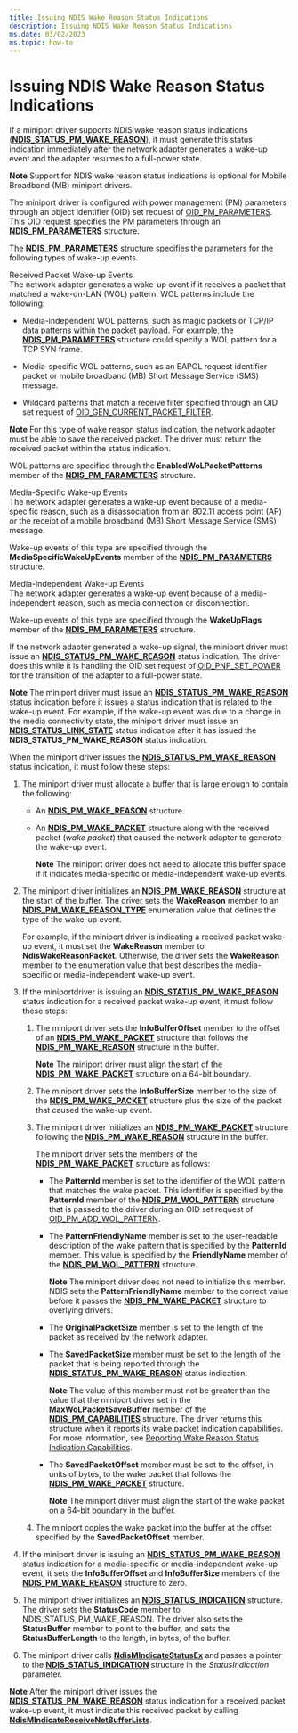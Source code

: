 ```yaml
---
title: Issuing NDIS Wake Reason Status Indications
description: Issuing NDIS Wake Reason Status Indications
ms.date: 03/02/2023
ms.topic: how-to
---
```


# Issuing NDIS Wake Reason Status Indications


If a miniport driver supports NDIS wake reason status indications ([**NDIS\_STATUS\_PM\_WAKE\_REASON**](./ndis-status-pm-wake-reason.md)), it must generate this status indication immediately after the network adapter generates a wake-up event and the adapter resumes to a full-power state.

**Note**  Support for NDIS wake reason status indications is optional for Mobile Broadband (MB) miniport drivers.

The miniport driver is configured with power management (PM) parameters through an object identifier (OID) set request of [OID\_PM\_PARAMETERS](./oid-pm-parameters.md). This OID request specifies the PM parameters through an [**NDIS\_PM\_PARAMETERS**](/windows-hardware/drivers/ddi/ntddndis/ns-ntddndis-_ndis_pm_parameters) structure.

The [**NDIS\_PM\_PARAMETERS**](/windows-hardware/drivers/ddi/ntddndis/ns-ntddndis-_ndis_pm_parameters) structure specifies the parameters for the following types of wake-up events.

<a href="" id="received-packet-wake-up-events"></a>Received Packet Wake-up Events  
The network adapter generates a wake-up event if it receives a packet that matched a wake-on-LAN (WOL) pattern. WOL patterns include the following:

-   Media-independent WOL patterns, such as magic packets or TCP/IP data patterns within the packet payload. For example, the [**NDIS\_PM\_PARAMETERS**](/windows-hardware/drivers/ddi/ntddndis/ns-ntddndis-_ndis_pm_parameters) structure could specify a WOL pattern for a TCP SYN frame.

-   Media-specific WOL patterns, such as an EAPOL request identifier packet or mobile broadband (MB) Short Message Service (SMS) message.

-   Wildcard patterns that match a receive filter specified through an OID set request of [OID\_GEN\_CURRENT\_PACKET\_FILTER](./oid-gen-current-packet-filter.md).

**Note**  For this type of wake reason status indication, the network adapter must be able to save the received packet. The driver must return the received packet within the status indication.

WOL patterns are specified through the **EnabledWoLPacketPatterns** member of the [**NDIS\_PM\_PARAMETERS**](/windows-hardware/drivers/ddi/ntddndis/ns-ntddndis-_ndis_pm_parameters) structure.

<a href="" id="media-specific-wake-up-events"></a>Media-Specific Wake-up Events  
The network adapter generates a wake-up event because of a media-specific reason, such as a disassociation from an 802.11 access point (AP) or the receipt of a mobile broadband (MB) Short Message Service (SMS) message.

Wake-up events of this type are specified through the **MediaSpecificWakeUpEvents** member of the [**NDIS\_PM\_PARAMETERS**](/windows-hardware/drivers/ddi/ntddndis/ns-ntddndis-_ndis_pm_parameters) structure.

<a href="" id="media-independent-wake-up-events"></a>Media-Independent Wake-up Events  
The network adapter generates a wake-up event because of a media-independent reason, such as media connection or disconnection.

Wake-up events of this type are specified through the **WakeUpFlags** member of the [**NDIS\_PM\_PARAMETERS**](/windows-hardware/drivers/ddi/ntddndis/ns-ntddndis-_ndis_pm_parameters) structure.

If the network adapter generated a wake-up signal, the miniport driver must issue an [**NDIS\_STATUS\_PM\_WAKE\_REASON**](./ndis-status-pm-wake-reason.md) status indication. The driver does this while it is handling the OID set request of [OID\_PNP\_SET\_POWER](./oid-pnp-set-power.md) for the transition of the adapter to a full-power state.

**Note**  The miniport driver must issue an [**NDIS\_STATUS\_PM\_WAKE\_REASON**](./ndis-status-pm-wake-reason.md) status indication before it issues a status indication that is related to the wake-up event. For example, if the wake-up event was due to a change in the media connectivity state, the miniport driver must issue an [**NDIS\_STATUS\_LINK\_STATE**](./ndis-status-link-state.md) status indication after it has issued the **NDIS\_STATUS\_PM\_WAKE\_REASON** status indication.

When the miniport driver issues the [**NDIS\_STATUS\_PM\_WAKE\_REASON**](./ndis-status-pm-wake-reason.md) status indication, it must follow these steps:

1.  The miniport driver must allocate a buffer that is large enough to contain the following:

    -   An [**NDIS\_PM\_WAKE\_REASON**](/windows-hardware/drivers/ddi/ntddndis/ns-ntddndis-_ndis_pm_wake_reason) structure.

    -   An [**NDIS\_PM\_WAKE\_PACKET**](/windows-hardware/drivers/ddi/ntddndis/ns-ntddndis-_ndis_pm_wake_packet) structure along with the received packet (*wake packet*) that caused the network adapter to generate the wake-up event.

        **Note**  The miniport driver does not need to allocate this buffer space if it indicates media-specific or media-independent wake-up events.

2.  The miniport driver initializes an [**NDIS\_PM\_WAKE\_REASON**](/windows-hardware/drivers/ddi/ntddndis/ns-ntddndis-_ndis_pm_wake_reason) structure at the start of the buffer. The driver sets the **WakeReason** member to an [**NDIS\_PM\_WAKE\_REASON\_TYPE**](/windows-hardware/drivers/ddi/ntddndis/ne-ntddndis-_ndis_pm_wake_reason_type) enumeration value that defines the type of the wake-up event.

    For example, if the miniport driver is indicating a received packet wake-up event, it must set the **WakeReason** member to **NdisWakeReasonPacket**. Otherwise, the driver sets the **WakeReason** member to the enumeration value that best describes the media-specific or media-independent wake-up event.

3.  If the miniportdriver is issuing an [**NDIS\_STATUS\_PM\_WAKE\_REASON**](./ndis-status-pm-wake-reason.md) status indication for a received packet wake-up event, it must follow these steps:

    1.  The miniport driver sets the **InfoBufferOffset** member to the offset of an [**NDIS\_PM\_WAKE\_PACKET**](/windows-hardware/drivers/ddi/ntddndis/ns-ntddndis-_ndis_pm_wake_packet) structure that follows the [**NDIS\_PM\_WAKE\_REASON**](/windows-hardware/drivers/ddi/ntddndis/ns-ntddndis-_ndis_pm_wake_reason) structure in the buffer.

        **Note**  The miniport driver must align the start of the [**NDIS\_PM\_WAKE\_PACKET**](/windows-hardware/drivers/ddi/ntddndis/ns-ntddndis-_ndis_pm_wake_packet) structure on a 64-bit boundary.

    2.  The miniport driver sets the **InfoBufferSize** member to the size of the [**NDIS\_PM\_WAKE\_PACKET**](/windows-hardware/drivers/ddi/ntddndis/ns-ntddndis-_ndis_pm_wake_packet) structure plus the size of the packet that caused the wake-up event.

    3.  The miniport driver initializes an [**NDIS\_PM\_WAKE\_PACKET**](/windows-hardware/drivers/ddi/ntddndis/ns-ntddndis-_ndis_pm_wake_packet) structure following the [**NDIS\_PM\_WAKE\_REASON**](/windows-hardware/drivers/ddi/ntddndis/ns-ntddndis-_ndis_pm_wake_reason) structure in the buffer.

        The miniport driver sets the members of the [**NDIS\_PM\_WAKE\_PACKET**](/windows-hardware/drivers/ddi/ntddndis/ns-ntddndis-_ndis_pm_wake_packet) structure as follows:

        -   The **PatternId** member is set to the identifier of the WOL pattern that matches the wake packet. This identifier is specified by the **PatternId** member of the [**NDIS\_PM\_WOL\_PATTERN**](/windows-hardware/drivers/ddi/ntddndis/ns-ntddndis-_ndis_pm_wol_pattern) structure that is passed to the driver during an OID set request of [OID\_PM\_ADD\_WOL\_PATTERN](./oid-pm-add-wol-pattern.md).

        -   The **PatternFriendlyName** member is set to the user-readable description of the wake pattern that is specified by the **PatternId** member. This value is specified by the **FriendlyName** member of the [**NDIS\_PM\_WOL\_PATTERN**](/windows-hardware/drivers/ddi/ntddndis/ns-ntddndis-_ndis_pm_wol_pattern) structure.

            **Note**  The miniport driver does not need to initialize this member. NDIS sets the **PatternFriendlyName** member to the correct value before it passes the [**NDIS\_PM\_WAKE\_PACKET**](/windows-hardware/drivers/ddi/ntddndis/ns-ntddndis-_ndis_pm_wake_packet) structure to overlying drivers.

        -   The **OriginalPacketSize** member is set to the length of the packet as received by the network adapter.

        -   The **SavedPacketSize** member must be set to the length of the packet that is being reported through the [**NDIS\_STATUS\_PM\_WAKE\_REASON**](./ndis-status-pm-wake-reason.md) status indication.

            **Note**  The value of this member must not be greater than the value that the miniport driver set in the **MaxWoLPacketSaveBuffer** member of the [**NDIS\_PM\_CAPABILITIES**](/windows-hardware/drivers/ddi/ntddndis/ns-ntddndis-_ndis_pm_capabilities) structure. The driver returns this structure when it reports its wake packet indication capabilities. For more information, see [Reporting Wake Reason Status Indication Capabilities](reporting-wake-reason-status-indication-capabilities.md).

        -   The **SavedPacketOffset** member must be set to the offset, in units of bytes, to the wake packet that follows the [**NDIS\_PM\_WAKE\_PACKET**](/windows-hardware/drivers/ddi/ntddndis/ns-ntddndis-_ndis_pm_wake_packet) structure.

            **Note**  The miniport driver must align the start of the wake packet on a 64-bit boundary in the buffer.

    4.  The miniport copies the wake packet into the buffer at the offset specified by the **SavedPacketOffset** member.

4.  If the miniport driver is issuing an [**NDIS\_STATUS\_PM\_WAKE\_REASON**](./ndis-status-pm-wake-reason.md) status indication for a media-specific or media-independent wake-up event, it sets the **InfoBufferOffset** and **InfoBufferSize** members of the [**NDIS\_PM\_WAKE\_REASON**](/windows-hardware/drivers/ddi/ntddndis/ns-ntddndis-_ndis_pm_wake_reason) structure to zero.

5.  The miniport driver initializes an [**NDIS\_STATUS\_INDICATION**](/windows-hardware/drivers/ddi/ndis/ns-ndis-_ndis_status_indication) structure. The driver sets the **StatusCode** member to NDIS\_STATUS\_PM\_WAKE\_REASON. The driver also sets the **StatusBuffer** member to point to the buffer, and sets the **StatusBufferLength** to the length, in bytes, of the buffer.

6.  The miniport driver calls [**NdisMIndicateStatusEx**](/windows-hardware/drivers/ddi/ndis/nf-ndis-ndismindicatestatusex) and passes a pointer to the [**NDIS\_STATUS\_INDICATION**](/windows-hardware/drivers/ddi/ndis/ns-ndis-_ndis_status_indication) structure in the *StatusIndication* parameter.

**Note**  After the miniport driver issues the [**NDIS\_STATUS\_PM\_WAKE\_REASON**](./ndis-status-pm-wake-reason.md) status indication for a received packet wake-up event, it must indicate this received packet by calling [**NdisMIndicateReceiveNetBufferLists**](/windows-hardware/drivers/ddi/ndis/nf-ndis-ndismindicatereceivenetbufferlists).
